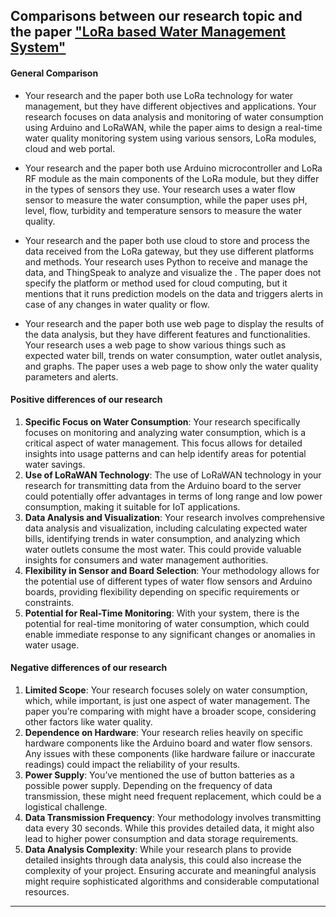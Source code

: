 ## Comparisons between our research topic and the paper ["LoRa based Water Management System"](https://www.jetir.org/papers/JETIR1902334.pdf)

#### General Comparison
- Your research and the paper both use LoRa technology for water management, but they have different objectives and applications. Your research focuses on data analysis and monitoring of water consumption using Arduino and LoRaWAN, while the paper aims to design a real-time water quality monitoring system using various sensors, LoRa modules, cloud and web portal.

- Your research and the paper both use Arduino microcontroller and LoRa RF module as the main components of the LoRa module, but they differ in the types of sensors they use. Your research uses a water flow sensor to measure the water consumption, while the paper uses pH, level, flow, turbidity and temperature sensors to measure the water quality.

- Your research and the paper both use cloud to store and process the data received from the LoRa gateway, but they use different platforms and methods. Your research uses Python to receive and manage the data, and ThingSpeak to analyze and visualize the . The paper does not specify the platform or method used for cloud computing, but it mentions that it runs prediction models on the data and triggers alerts in case of any changes in water quality or flow.

- Your research and the paper both use web page to display the results of the data analysis, but they have different features and functionalities. Your research uses a web page to show various things such as expected water bill, trends on water consumption, water outlet analysis, and graphs. The paper uses a web page to show only the water quality parameters and alerts.

#### Positive differences of our research
1. **Specific Focus on Water Consumption**: Your research specifically focuses on monitoring and analyzing water consumption, which is a critical aspect of water management. This focus allows for detailed insights into usage patterns and can help identify areas for potential water savings.
2. **Use of LoRaWAN Technology**: The use of LoRaWAN technology in your research for transmitting data from the Arduino board to the server could potentially offer advantages in terms of long range and low power consumption, making it suitable for IoT applications.
4. **Data Analysis and Visualization**: Your research involves comprehensive data analysis and visualization, including calculating expected water bills, identifying trends in water consumption, and analyzing which water outlets consume the most water. This could provide valuable insights for consumers and water management authorities.
6. **Flexibility in Sensor and Board Selection**: Your methodology allows for the potential use of different types of water flow sensors and Arduino boards, providing flexibility depending on specific requirements or constraints.    
5. **Potential for Real-Time Monitoring**: With your system, there is the potential for real-time monitoring of water consumption, which could enable immediate response to any significant changes or anomalies in water usage.

#### Negative differences of our research
1. **Limited Scope**: Your research focuses solely on water consumption, which, while important, is just one aspect of water management. The paper you’re comparing with might have a broader scope, considering other factors like water quality.
2. **Dependence on Hardware**: Your research relies heavily on specific hardware components like the Arduino board and water flow sensors. Any issues with these components (like hardware failure or inaccurate readings) could impact the reliability of your results.
3. **Power Supply**: You’ve mentioned the use of button batteries as a possible power supply. Depending on the frequency of data transmission, these might need frequent replacement, which could be a logistical challenge. 
4. **Data Transmission Frequency**: Your methodology involves transmitting data every 30 seconds. While this provides detailed data, it might also lead to higher power consumption and data storage requirements.
5. **Data Analysis Complexity**: While your research plans to provide detailed insights through data analysis, this could also increase the complexity of your project. Ensuring accurate and meaningful analysis might require sophisticated algorithms and considerable computational resources.

---
